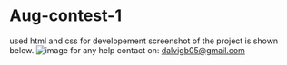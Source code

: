 # Aug-contest-1
used html and css for developement 
screenshot of the project is shown below.
  ![image](https://github.com/Dalvigb/Aug-contest-1/assets/109459809/75162671-314d-4139-a8e5-fe301d858f9c)
for any help contact on: dalvigb05@gmail.com
